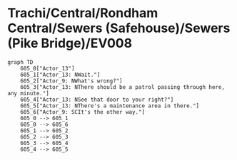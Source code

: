 # Trachi/Central/Rondham Central/Sewers (Safehouse)/Sewers (Pike Bridge)/EV008


```mermaid
graph TD
    605_0["Actor_13"]
    605_1["Actor_13: NWait."]
    605_2["Actor_9: NWhat's wrong?"]
    605_3["Actor_13: NThere should be a patrol passing through here, any minute."]
    605_4["Actor_13: NSee that door to your right?"]
    605_5["Actor_13: NThere's a maintenance area in there."]
    605_6["Actor_9: SCIt's the other way."]
    605_0 --> 605_1
    605_0 --> 605_6
    605_1 --> 605_2
    605_2 --> 605_3
    605_3 --> 605_4
    605_4 --> 605_5
```